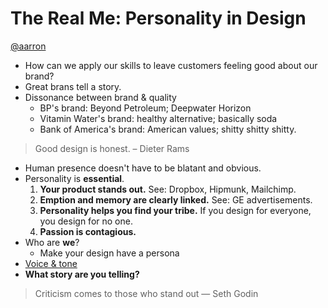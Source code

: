 # The Real Me: Personality in Design
[@aarron](http://twitter.com/aarron)

* How can we apply our skills to leave customers feeling good about our brand?
* Great brans tell a story.
* Dissonance between brand & quality
	* BP's brand: Beyond Petroleum; Deepwater Horizon
	* Vitamin Water's brand: healthy alternative; basically soda
	* Bank of America's brand: American values; shitty shitty shitty.

> Good design is honest. – Dieter Rams

* Human presence doesn't have to be blatant and obvious.
* Personality is **essential**.
	1. **Your product stands out.** See: Dropbox, Hipmunk, Mailchimp.
	2. **Emption and memory are clearly linked.** See: GE advertisements.
	3. **Personality helps you find your tribe.** If you design for everyone, you design for no one.
	4. **Passion is contagious.**
* Who are **we**?
	* Make your design have a persona
* [Voice & tone](http://voiceandtone.com)
* **What story are you telling?**

> Criticism comes to those who stand out — Seth Godin
